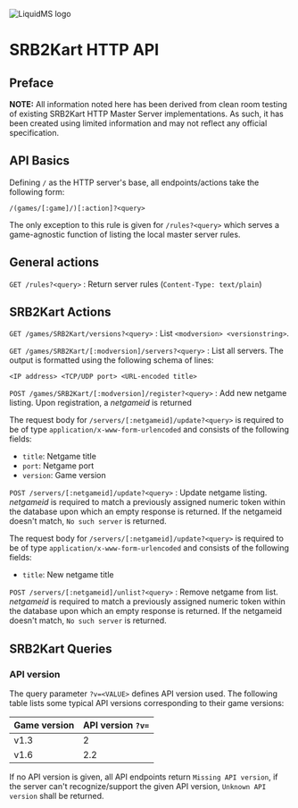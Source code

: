 ![LiquidMS logo](../liquidMS.svg)

SRB2Kart HTTP API
=================

Preface
-------

**NOTE:** All information noted here has been derived from clean room
testing of existing SRB2Kart HTTP Master Server implementations. As such,
it has been created using limited information and may not reflect any
official specification.


API Basics
----------

Defining `/` as the HTTP server's base, all endpoints/actions take the
following form:

    /(games/[:game]/)[:action]?<query>
    
The only exception to this rule is given for `/rules?<query>` which serves
a game-agnostic function of listing the local master server rules.


General actions
----------------

`GET /rules?<query>`
: Return server rules (`Content-Type: text/plain`)


SRB2Kart Actions
----------------

`GET /games/SRB2Kart/versions?<query>`
: List `<modversion> <versionstring>`.

`GET /games/SRB2Kart/[:modversion]/servers?<query>`
: List all servers. The output is formatted using the following schema of lines:

  ```
  <IP address> <TCP/UDP port> <URL-encoded title>
  ```

`POST /games/SRB2Kart/[:modversion]/register?<query>`
: Add new netgame listing. Upon registration, a *netgameid* is returned

  The request body for `/servers/[:netgameid]/update?<query>` is required
  to be of type `application/x-www-form-urlencoded` and consists of the
  following fields:

  - `title`: Netgame title
  - `port`: Netgame port
  - `version`: Game version


`POST /servers/[:netgameid]/update?<query>`
: Update netgame listing. *netgameid* is required to match a previously
  assigned numeric token within the database upon which an empty response is
  returned. If the netgameid doesn't match, `No such server` is returned.

  The request body for `/servers/[:netgameid]/update?<query>` is required
  to be of type `application/x-www-form-urlencoded` and consists of the
  following fields:

  - `title`: New netgame title

`POST /servers/[:netgameid]/unlist?<query>`
: Remove netgame from list. *netgameid* is required to match a previously
  assigned numeric token within the database upon which an empty response is
  returned. If the netgameid doesn't match, `No such server` is returned.



SRB2Kart Queries
----------------

### API version

The query parameter `?v=<VALUE>` defines API version used. The following
table lists some typical API versions corresponding to their game versions:

Game version | API version `?v=`
--|--
v1.3 | 2
v1.6 | 2.2

If no API version is given, all API endpoints return `Missing API version`, if the
server can't recognize/support the given API version, `Unknown API version` shall be returned.

